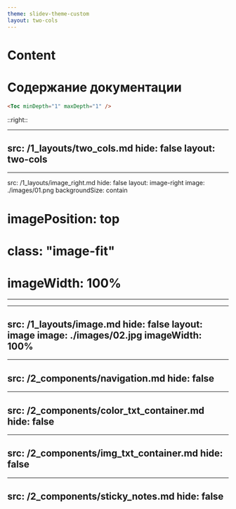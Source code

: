 ```yaml
---
theme: slidev-theme-custom
layout: two-cols
---
```


# Content
<h1>Содержание документации</h1>

```html
<Toc minDepth="1" maxDepth="1" />
```
::right::

<Toc text-sm minDepth="1" maxDepth="1" />

---
src: /1_layouts/two_cols.md
hide: false
layout: two-cols
---

---
src: /1_layouts/image_right.md
hide: false
layout: image-right
image: ./images/01.png
backgroundSize: contain
# imagePosition: top
# class: "image-fit"
# imageWidth: 100%
---

---
src: /1_layouts/image.md
hide: false
layout: image
image: ./images/02.jpg
imageWidth: 100%
---

---
src: /2_components/navigation.md
hide: false
---

---
src: /2_components/color_txt_container.md
hide: false
---

---
src: /2_components/img_txt_container.md
hide: false
---

---
src: /2_components/sticky_notes.md
hide: false
---